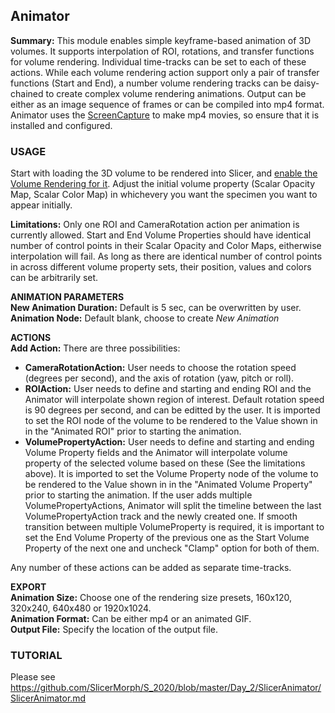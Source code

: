 ## Animator
**Summary:** This module enables simple keyframe-based animation of 3D volumes. It supports interpolation of ROI, rotations, and transfer functions for volume rendering. Individual time-tracks can be set to each of these actions. While each volume rendering action support only a pair of transfer functions (Start and End), a number volume rendering tracks can be daisy-chained to create complex volume rendering animations. Output can be either as an image sequence of frames or can be compiled into mp4 format. Animator uses the [ScreenCapture](https://www.slicer.org/wiki/Documentation/4.10/Modules/ScreenCapture) to make mp4 movies, so ensure that it is installed and configured.

### USAGE
Start with loading the 3D volume to be rendered into Slicer, and [enable the Volume Rendering for it](https://raw.githubusercontent.com/SlicerMorph/S_2020/master/Day_1/ImageStacks/Data_Volume_Rendering.png). Adjust the initial volume property (Scalar Opacity Map, Scalar Color Map) in whichevery you want the specimen you want to appear initially.

**Limitations:** Only one ROI and CameraRotation action per animation is currently allowed. Start and End Volume Properties should have identical number of control points in their Scalar Opacity and Color Maps, eitherwise interpolation will fail. As long as there are identical number of control points in across different volume property sets, their position, values and colors can be arbitrarily set. 

**ANIMATION PARAMETERS**\
**New Animation Duration:** Default is 5 sec, can be overwritten by user.\
**Animation Node:** Default blank, choose to create _New Animation_


**ACTIONS**\
**Add Action:** There are three possibilities:

  * **CameraRotationAction:** User needs to choose the rotation speed (degrees per second), and the axis of rotation (yaw, pitch or roll). 
  * **ROIAction:** User needs to define and starting and ending ROI and the Animator will interpolate shown region of interest. Default rotation speed is 90 degrees per second, and can be editted by the user. It is imported to set the ROI node of the volume to be rendered to the Value shown in in the "Animated ROI" prior to starting the animation. 
  * **VolumePropertyAction:** User needs to define and starting and ending Volume Property fields and the Animator will interpolate volume property of the selected volume based on these (See the limitations above). It is imported to set the Volume Property node of the volume to be rendered to the Value shown in in the "Animated Volume Property" prior to starting the animation. If the user adds multiple VolumePropertyActions, Animator will split the timeline between the last VolumePropertyAction track and the newly created one. If smooth transition between multiple VolumeProperty is required, it is important to set the End Volume Property of the previous one as the Start Volume Property of the next one and uncheck "Clamp" option for both of them.  
  
Any number of these actions can be added as separate time-tracks. 
  
**EXPORT**\
**Animation Size:** Choose one of the rendering size presets, 160x120, 320x240, 640x480 or 1920x1024.\
**Animation Format:** Can be either mp4 or an animated GIF.\
**Output File:** Specify the location of the output file. 


### TUTORIAL
Please see https://github.com/SlicerMorph/S_2020/blob/master/Day_2/SlicerAnimator/SlicerAnimator.md






